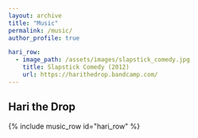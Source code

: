 ```yaml
---
layout: archive
title: "Music"
permalink: /music/
author_profile: true

hari_row:
  - image_path: /assets/images/slapstick_comedy.jpg
    title: Slapstick Comedy (2012)
    url: https://harithedrop.bandcamp.com/
---
```


Hari the Drop
-------
{% include music_row id="hari_row" %}

<!-- Cartwright Moorefield Weeter
-------
{% include music_row id="cmw_row" %} -->